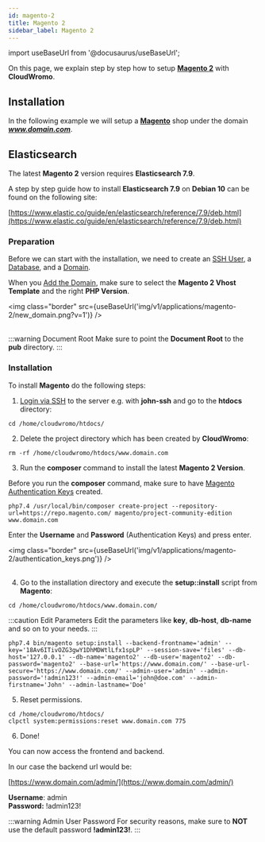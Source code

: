 ```yaml
---
id: magento-2
title: Magento 2
sidebar_label: Magento 2
---
```


import useBaseUrl from '@docusaurus/useBaseUrl';

On this page, we explain step by step how to setup **[Magento 2](https://magento.com/)** with **CloudWromo**.

## Installation

In the following example we will setup a **[Magento](https://magento.com/)** shop under the domain ***www.domain.com***.

## Elasticsearch

The latest **Magento 2** version requires **Elasticsearch 7.9**.

A step by step guide how to install **Elasticsearch 7.9** on **Debian 10** can be found on the following site: 

[https://www.elastic.co/guide/en/elasticsearch/reference/7.9/deb.html](https://www.elastic.co/guide/en/elasticsearch/reference/7.9/deb.html)

### Preparation

Before we can start with the installation, we need to create an [SSH User](../frontend-area/users#adding-a-user), a [Database](../frontend-area/databases#adding-a-database), and a [Domain](../frontend-area/domains#adding-a-domain).

When you [Add the Domain](../frontend-area/domains#adding-a-domain), make sure to select the **Magento 2 Vhost Template** and the right **PHP Version**.

<img class="border" src={useBaseUrl('img/v1/applications/magento-2/new_domain.png?v=1')} /> <br /><br />

:::warning Document Root
Make sure to point the **Document Root** to the **pub** directory.
:::

### Installation

To install **Magento** do the following steps:

1. [Login via SSH](../frontend-area/users#ssh-login) to the server e.g. with **john-ssh** and go to the **htdocs** directory:

```
cd /home/cloudwromo/htdocs/
```

2. Delete the project directory which has been created by **CloudWromo**:

```
rm -rf /home/cloudwromo/htdocs/www.domain.com
```

3. Run the **composer** command to install the latest **Magento 2 Version**.

Before you run the **composer** command, make sure to have [Magento Authentication Keys](https://devdocs.magento.com/guides/v2.3/install-gde/prereq/connect-auth.html) created.

```
php7.4 /usr/local/bin/composer create-project --repository-url=https://repo.magento.com/ magento/project-community-edition www.domain.com
```

Enter the **Username** and **Password** (Authentication Keys) and press enter.

<img class="border" src={useBaseUrl('img/v1/applications/magento-2/authentication_keys.png')} /> <br /><br />

4. Go to the installation directory and execute the **setup::install** script from **Magento**:

```
cd /home/cloudwromo/htdocs/www.domain.com/
```

:::caution Edit Parameters
Edit the parameters like **key**, **db-host**, **db-name** and so on to your needs.
:::

```
php7.4 bin/magento setup:install --backend-frontname='admin' --key='18Av6ITivOZG3gwY1DhMDWtlLfx1spLP' --session-save='files' --db-host='127.0.0.1' --db-name='magento2' --db-user='magento2' --db-password='magento2' --base-url='https://www.domain.com/' --base-url-secure='https://www.domain.com/' --admin-user='admin' --admin-password='!admin123!' --admin-email='john@doe.com' --admin-firstname='John' --admin-lastname='Doe'
```

5. Reset permissions.

```
cd /home/cloudwromo/htdocs/
clpctl system:permissions:reset www.domain.com 775
```

6. Done!

You can now access the frontend and backend.

In our case the backend url would be:

[https://www.domain.com/admin/](https://www.domain.com/admin/)

**Username**: admin <br />
**Password:** !admin123!

:::warning Admin User Password
For security reasons, make sure to **NOT** use the default password **!admin123!**.
:::

